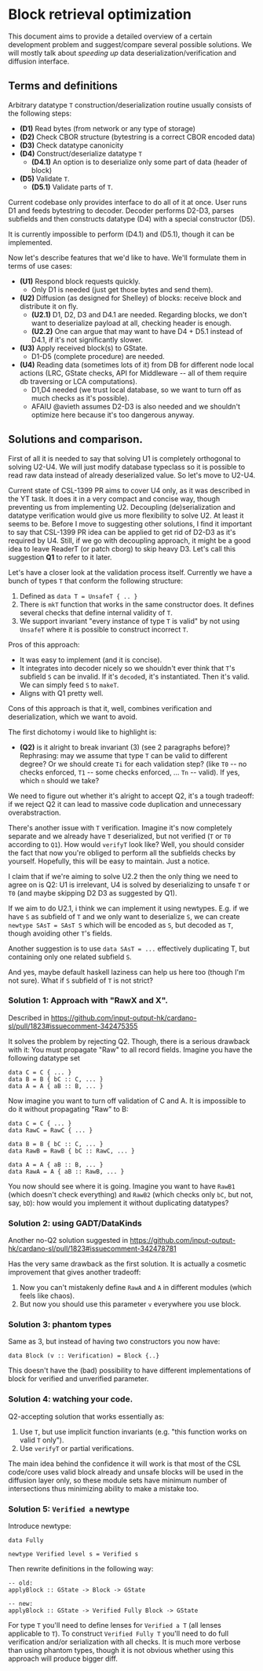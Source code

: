 # Block retrieval optimization

This document aims to provide a detailed overview of a certain
development problem and suggest/compare several possible solutions. We
will mostly talk about _speeding up_ data
deserialization/verification and diffusion interface.

## Terms and definitions

Arbitrary datatype `T` construction/deserialization routine usually
consists of the following steps:

 * __(D1)__ Read bytes (from network or any type of storage)
 * __(D2)__ Check CBOR structure (bytestring is a correct CBOR encoded data)
 * __(D3)__ Check datatype canonicity
 * __(D4)__ Construct/deserialize datatype `T`
   * __(D4.1)__ An option is to deserialize only some part of data (header
     of block)
 * __(D5)__ Validate `T`.
   * __(D5.1)__ Validate parts of `T`.

Current codebase only provides interface to do all of it at
once. User runs D1 and feeds bytestring to decoder. Decoder performs
D2-D3, parses subfields and then constructs datatype (D4) with a
special constructor (D5).

It is currently impossible to perform (D4.1) and (D5.1), though it can
be implemented.

Now let's describe features that we'd like to have. We'll formulate
them in terms of use cases:
 * __(U1)__ Respond block requests quickly.
     * Only D1 is needed (just get those bytes and send them).
 * __(U2)__ Diffusion (as designed for Shelley) of blocks: receive block
   and distribute it on fly.
     * __(U2.1)__ D1, D2, D3 and D4.1 are needed. Regarding blocks, we don't want
       to deserialize payload at all, checking header is enough.
     * __(U2.2)__ One can argue that may want to have D4 + D5.1 instead of
       D4.1, if it's not significantly slower.
 * __(U3)__ Apply received block(s) to GState.
     * D1-D5 (complete procedure) are needed.
 * __(U4)__ Reading data (sometimes lots of it) from DB for different
   node local actions (LRC, GState checks, API for Middleware -- all
   of them require db traversing or LCA computations).
     * D1,D4 needed (we trust local database, so we want to turn off
       as much checks as it's possible).
     * AFAIU @avieth assumes D2-D3 is also needed and we shouldn't
       optimize here because it's too dangerous anyway.

## Solutions and comparison.

First of all it is needed to say that solving U1 is completely
orthogonal to solving U2-U4. We will just modify database typeclass so
it is possible to read raw data instead of already deserialized
value. So let's move to U2-U4.

Current state of CSL-1399 PR aims to cover U4 only, as it was
described in the YT task. It does it in a very compact and concise
way, though preventing us from implementing U2. Decoupling
(de)serialization and datatype verification would give us more
flexibility to solve U2. At least it seems to be. Before I move to
suggesting other solutions, I find it important to say that CSL-1399
PR idea can be applied to get rid of D2-D3 as it's required by
U4. Still, if we go with decoupling approach, it might be a good idea
to leave ReaderT (or patch cborg) to skip heavy D3. Let's call this
suggestion __Q1__ to refer to it later.

Let's have a closer look at the validation process itself. Currently
we have a bunch of types `T` that conform the following structure:
 1. Defined as `data T = UnsafeT { .. }`
 2. There is `mkT` function that works in the same constructor
    does. It defines several checks that define internal validity of
    `T`.
 3. We support invariant "every instance of type `T` is valid" by not
    using `UnsafeT` where it is possible to construct incorrect `T`.

Pros of this approach:
 * It was easy to implement (and it is concise).
 * It integrates into decoder nicely so we shouldn't ever think that
   `T`'s subfield `S` can be invalid. If it's `decode`d, it's
   instantiated. Then it's valid. We can simply feed `S` to `makeT`.
 * Aligns with Q1 pretty well.

Cons of this approach is that it, well, combines verification and
deserialization, which we want to avoid.

The first dichotomy i would like to highlight is:
 * __(Q2)__ is it alright to break invariant (3) (see 2 paragraphs
   before)? Rephrasing: may we assume that type `T` can be valid to
   different degree? Or we should create `Ti` for each validation
   step? (like `T0` -- no checks enforced, `T1` -- some checks
   enforced, ... `Tn` -- valid). If yes, which `n` should we take?

We need to figure out whether it's alright to accept Q2, it's a tough
tradeoff: if we reject Q2 it can lead to massive code duplication and
unnecessary overabstraction.

There's another issue with `T` verification. Imagine it's now
completely separate and we already have `T` deserialized, but not
verified (`T` or `T0` according to `Q1`). How would `verifyT` look
like? Well, you should consider the fact that now you're obliged to
perform all the subfields checks by yourself. Hopefully, this will be
easy to maintain. Just a notice.

I claim that if we're aiming to solve U2.2 then the only thing we
need to agree on is Q2: U1 is irrelevant, U4 is solved by
deserializing to unsafe `T` or `T0` (and maybe skipping D2 D3 as
suggested by Q1).

If we aim to do U2.1, i think we can implement it using
newtypes. E.g. if we have `S` as subfield of `T` and we only want to
deserialize `S`, we can create `newtype SAsT = SAsT S` which will be
encoded as `S`, but decoded as `T`, though avoiding other `T`'s
fields.

Another suggestion is to use `data SAsT = ...` effectively duplicating
T, but containing only one related subfield `S`.

And yes, maybe default haskell laziness can help us here too (though
I'm not sure). What if `S` subfield of `T` is not strict?

### Solution 1: Approach with "RawX and X".

Described in https://github.com/input-output-hk/cardano-sl/pull/1823#issuecomment-342475355

It solves the problem by rejecting Q2. Though, there is a serious
drawback with it: You must propagate "Raw" to all record
fields. Imagine you have the following datatype set

```
data C = C { ... }
data B = B { bC :: C, ... }
data A = A { aB :: B, ... }
```

Now imagine you want to turn off validation of C and A. It is
impossible to do it without propagating "Raw" to B:

```
data C = C { ... }
data RawC = RawC { ... }

data B = B { bC :: C, ... }
data RawB = RawB { bC :: RawC, ... }

data A = A { aB :: B, ... }
data RawA = A { aB :: RawB, ... }
```

You now should see where it is going. Imagine you want to have
`RawB1` (which doesn't check everything) and `RawB2` (which checks
only `bC`, but not, say, `bD`): how would you implement it without
duplicating datatypes?

### Solution 2: using GADT/DataKinds

Another no-Q2 solution suggested in
https://github.com/input-output-hk/cardano-sl/pull/1823#issuecomment-342478781

Has the very same drawback as the first solution. It is actually a
cosmetic improvement that gives another tradeoff:
1. Now you can't mistakenly define `RawA` and `A` in different
   modules (which feels like chaos).
2. But now you should use this parameter `v` everywhere you use block.

### Solution 3: phantom types

Same as 3, but instead of having two constructors you now have:

```
data Block (v :: Verification) = Block {..}
```

This doesn't have the (bad) possibility to have different
implementations of block for verified and unverified parameter.

### Solution 4: watching your code.

Q2-accepting solution that works essentially as:
1. Use `T`, but use implicit function invariants (e.g. "this function
   works on valid `T` only").
2. Use `verifyT` or partial verifications.

The main idea behind the confidence it will work is that most of the
CSL code/core uses valid block already and unsafe blocks will be used
in the diffusion layer only, so these module sets have minimum number
of intersections thus minimizing ability to make a mistake too.

### Solution 5: `Verified a` newtype

Introduce newtype:
```
data Fully

newtype Verified level s = Verified s
```

Then rewrite definitions in the following way:

```
-- old:
applyBlock :: GState -> Block -> GState

-- new:
applyBlock :: GState -> Verified Fully Block -> GState
```

For type `T` you'll need to define lenses for `Verified a T` (all
lenses applicable to `T`). To construct `Verified Fully T` you'll need
to do full verification and/or serialization with all checks. It is
much more verbose than using phantom types, though it is not obvious
whether using this approach will produce bigger diff.
